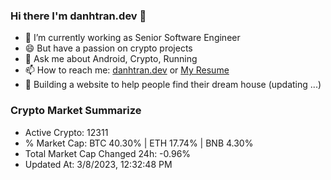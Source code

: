 ### Hi there I'm danhtran.dev 👋

- 🔭 I’m currently working as Senior Software Engineer
- 😄 But have a passion on crypto projects
- 💬 Ask me about Android, Crypto, Running 
- 📫 How to reach me: <a href="https://danhtran.dev" target="_blank">danhtran.dev</a> or <a href="Dan-Resume.pdf" target="_blank">My Resume</a>
- 🌱 Building a website to help people find their dream house (updating ...)

### Crypto Market Summarize
- Active Crypto: 12311
- % Market Cap: BTC 40.30% | ETH 17.74% | BNB 4.30%
- Total Market Cap Changed 24h: -0.96%
- Updated At: 3/8/2023, 12:32:48 PM
